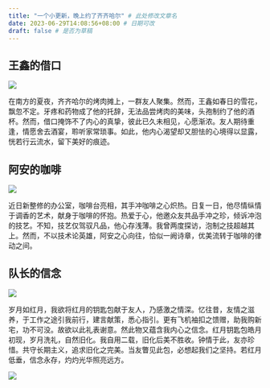```yaml
---
title: "一个小更新，晚上约了齐齐哈尔" # 此处修改文章名
date: 2023-06-29T14:08:56+08:00 # 日期可改
draft: false # 是否为草稿
---
```




## 王鑫的借口

![](/img/med.png)

在南方的夏夜，齐齐哈尔的烤肉摊上，一群友人聚集。然而，王鑫如春日的雪花，飘忽不定。牙疼和药物成了他的托辞，无法品尝烤肉的美味，头孢制约了他的酒杯。然而，借口掩饰不了内心的真挚，彼此已久未相见，心愿渐浓。友人期待重逢，情愿舍去酒宴，聆听家常琐事。如此，他内心渴望却又胆怯的心境得以显露，恍若行云流水，留下美好的痕迹。

## 阿安的咖啡

![](/img/coffee.png)

近日新整修的办公室，咖啡台亮相，其手冲咖啡之心炽热。日复一日，他尽情纵情于调香的艺术，献身于咖啡的怀抱。热爱于心，他邀众友共品手冲之珍，倾诉冲泡的技艺。不知，技艺仅驾驭凡品，他心存浅薄。我曾两度探访，泡制之技超越其上。然而，不以技术论英雄，阿安之心向往，恰似一阙诗章，优美流转于咖啡的律动之间。

## 队长的信念

![](/img/redmoon.jpeg)

岁月如红月，我欲将红月的钥匙包献于友人，乃感激之情深。忆往昔，友情之滋养，于工作之途引我前行，建言献策，悉心指引。更有飞机袖扣之馈赠，助我购新宅，功不可没。故欲以此礼表谢意。然此物又蕴含我内心之信念。红月钥匙包皓月初现，岁月洗礼，自然旧化。我自用二载，旧化后美不胜收。钟情于此，友亦珍惜。共守长期主义，追求旧化之完美。当友瞥见此包，必想起我们之坚持。若红月低垂，信念永存，灼灼光华照亮远方。

![](/img/howlong.png)